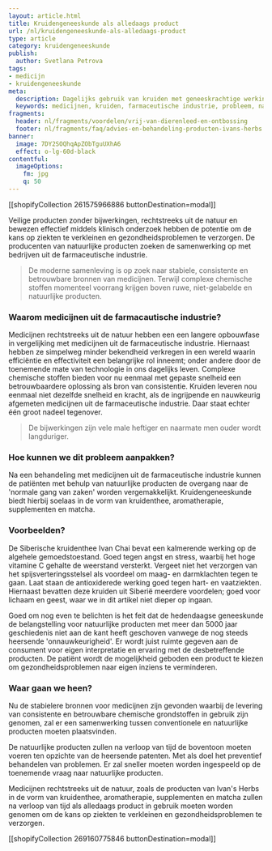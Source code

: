 ```yaml
---
layout: article.html
title: Kruidengeneeskunde als alledaags product
url: /nl/kruidengeneeskunde-als-alledaags-product
type: article
category: kruidengeneeskunde
publish:
  author: Svetlana Petrova
tags:
- medicijn
- kruidengeneeskunde
meta:
  description: Dagelijks gebruik van kruiden met geneeskrachtige werking is mogelijk met de producten van Ivan's Herbs, Herbs from Siberia. Benieuwd naar de inzichten?
  keywords: medicijnen, kruiden, farmaceutische industrie, probleem, natuurlijk, product, kruidenthee, aromatherapie, supplement, kruidengeneeskunde, angst, stress
fragments:
  header: nl/fragments/voordelen/vrij-van-dierenleed-en-ontbossing
  footer: nl/fragments/faq/advies-en-behandeling-producten-ivans-herbs
banner:
  image: 7DY2SOQhqApZObTguUXhA6
  effect: o-lg-60d-black
contentful:
  imageOptions:
    fm: jpg
    q: 50
---
```

[[shopifyCollection 261575966886 buttonDestination=modal]]

Veilige producten zonder bijwerkingen, rechtstreeks uit de natuur en bewezen effectief middels klinisch onderzoek hebben de potentie om de kans op ziekten te verkleinen en gezondheidsproblemen te verzorgen. De producenten van natuurlijke producten zoeken de samenwerking op met bedrijven uit de farmaceutische industrie.

> De moderne samenleving is op zoek naar stabiele, consistente en betrouwbare bronnen van medicijnen. Terwijl complexe chemische stoffen momenteel voorrang krijgen boven ruwe, niet-gelabelde en natuurlijke producten.

### Waarom medicijnen uit de farmacautische industrie?

Medicijnen rechtstreeks uit de natuur hebben een een langere opbouwfase in vergelijking met medicijnen uit de farmaceutische industrie. Hiernaast hebben ze simpelweg minder bekendheid verkregen in een wereld waarin efficiëntie en effectiviteit een belangrijke rol inneemt; onder andere door de toenemende mate van technologie in ons dagelijks leven. Complexe chemische stoffen bieden voor nu eenmaal met gepaste snelheid een betrouwbaardere oplossing als bron van consistentie. Kruiden leveren nou eenmaal niet dezelfde snelheid en kracht, als de ingrijpende en nauwkeurig afgemeten medicijnen uit de farmaceutische industrie. Daar staat echter één groot nadeel tegenover.

> De bijwerkingen zijn vele male heftiger en naarmate men ouder wordt langduriger.

### Hoe kunnen we dit probleem aanpakken?

Na een behandeling met medicijnen uit de farmaceutische industrie kunnen de patiënten met behulp van natuurlijke producten de overgang naar de 'normale gang van zaken' worden vergemakkelijkt. Kruidengeneeskunde biedt hierbij soelaas in de vorm van kruidenthee, aromatherapie, supplementen en matcha.

### Voorbeelden?

De Siberische kruidenthee Ivan Chai bevat een kalmerende werking op de algehele gemoedstoestand. Goed tegen angst en stress, waarbij het hoge vitamine C gehalte de weerstand versterkt. Vergeet niet het verzorgen van het spijsverteringsstelsel als voordeel om maag- en darmklachten tegen te gaan. Laat staan de antioxiderede werking goed tegen hart- en vaatziekten. Hiernaast bevatten deze kruiden uit Siberië meerdere voordelen; goed voor lichaam en geest, waar we in dit artikel niet dieper op ingaan.

Goed om nog even te belichten is het feit dat de hedendaagse geneeskunde de belangstelling voor natuurlijke producten met meer dan 5000 jaar geschiedenis niet aan de kant heeft geschoven vanwege de nog steeds heersende 'onnauwkeurigheid'. Er wordt juist ruimte gegeven aan de consument voor eigen interpretatie en ervaring met de desbetreffende producten. De patiënt wordt de mogelijkheid geboden een product te kiezen om gezondheidsproblemen naar eigen inziens te verminderen.

### Waar gaan we heen?

Nu de stabielere bronnen voor medicijnen zijn gevonden waarbij de levering van consistente en betrouwbare chemische grondstoffen in gebruik zijn genomen, zal er een samenwerking tussen conventionele en natuurlijke producten moeten plaatsvinden.

De natuurlijke producten zullen na verloop van tijd de boventoon moeten voeren ten opzichte van de heersende patenten. Met als doel het preventief behandelen van problemen. Er zal sneller moeten worden ingespeeld op de toenemende vraag naar natuurlijke producten.

Medicijnen rechtstreeks uit de natuur, zoals de producten van Ivan's Herbs in de vorm van kruidenthee, aromatherapie, supplementen en matcha zullen na verloop van tijd als alledaags product in gebruik moeten worden genomen om de kans op ziekten te verkleinen en gezondheidsproblemen te verzorgen.

[[shopifyCollection 269160775846 buttonDestination=modal]]
